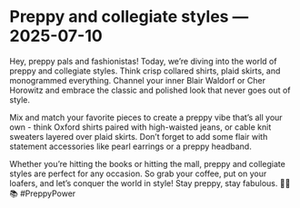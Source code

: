 # Preppy and collegiate styles — 2025-07-10

Hey, preppy pals and fashionistas! Today, we’re diving into the world of preppy and collegiate styles. Think crisp collared shirts, plaid skirts, and monogrammed everything. Channel your inner Blair Waldorf or Cher Horowitz and embrace the classic and polished look that never goes out of style.

Mix and match your favorite pieces to create a preppy vibe that’s all your own - think Oxford shirts paired with high-waisted jeans, or cable knit sweaters layered over plaid skirts. Don’t forget to add some flair with statement accessories like pearl earrings or a preppy headband.

Whether you’re hitting the books or hitting the mall, preppy and collegiate styles are perfect for any occasion. So grab your coffee, put on your loafers, and let’s conquer the world in style! Stay preppy, stay fabulous. 🎀💼📚 #PreppyPower